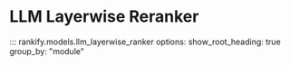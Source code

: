 # LLM Layerwise Reranker

::: rankify.models.llm_layerwise_ranker
options:
    show_root_heading: true
    group_by: "module"